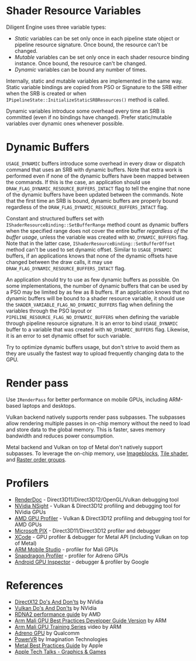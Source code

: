 
# Shader Resource Variables

Diligent Engine uses three variable types:

- *Static* variables can be set only once in each pipeline state object or pipeline resource signature.
  Once bound, the resource can't be changed.
- *Mutable* variables can be set only once in each shader resource binding instance.
  Once bound, the resource can't be changed.
- *Dynamic* variables can be bound any number of times.

Internally, static and mutable variables are implemented in the same way. Static variable bindings are copied
from PSO or Signature to the SRB either when the SRB is created or when `IPipelineState::InitializeStaticSRBResources()`
method is called.

Dynamic variables introduce some overhead every time an SRB is committed (even if no bindings have changed). Prefer static/mutable
variables over dynamic ones whenever possible.


# Dynamic Buffers

`USAGE_DYNAMIC` buffers introduce some overhead in every draw or dispatch command that uses an SRB with dynamic buffers.
Note that extra work is performed even if none of the dynamic buffers have been mapped between the commands. If this
is the case, an application should use `DRAW_FLAG_DYNAMIC_RESOURCE_BUFFERS_INTACT` flag to tell the engine that
none of the dynamic buffers have been updated between the commands. Note that the first time an SRB is bound,
dynamic buffers are properly bound regardless of the `DRAW_FLAG_DYNAMIC_RESOURCE_BUFFERS_INTACT` flag.

Constant and structured buffers set with `IShaderResourceBinding::SetBufferRange` method count as
dynamic buffers when the specified range does not cover the entire buffer *regardless of the buffer usage*,
unless the variable was created with `NO_DYNAMIC_BUFFERS` flag. Note that in the latter case,
`IShaderResourceBinding::SetBufferOffset` method can't be used to set dynamic offset.
Similar to `USAGE_DYNAMIC` buffers, if an applications knows that none of the dynamic offsets have changed
between the draw calls, it may use `DRAW_FLAG_DYNAMIC_RESOURCE_BUFFERS_INTACT` flag.

An application should try to use as few dynamic buffers as possible. On some implementations, the number of dynamic
buffers that can be used by a PSO may be limited by as few as 8 buffers. If an application knows that no dynamic buffers
will be bound to a shader resource variable, it should use the `SHADER_VARIABLE_FLAG_NO_DYNAMIC_BUFFERS` flag when defining
the variables through the PSO layout or `PIPELINE_RESOURCE_FLAG_NO_DYNAMIC_BUFFERS` when defining the variable
through pipeline resource signature. It is an error to bind `USAGE_DYNAMIC` buffer to a variable that was
created with `NO_DYNAMIC_BUFFERS` flag. Likewise, it is an error to set dynamic offset for such variable.

Try to optimize dynamic buffers usage, but don't strive to avoid them as they are usually the fastest way
to upload frequently changing data to the GPU.


# Render pass

Use `IRenderPass` for better performance on mobile GPUs, including ARM-based laptops and desktops.

Vulkan backend natively supports render pass subpasses. The subpasses allow rendering multiple passes in on-chip memory
without the need to load and store data to the global memory. This is faster, saves memory bandwidth and reduces power consumption.

Metal backend and Vulkan on top of Metal don't natively support subpasses. To leverage the on-chip memory, use
[Imageblocks](https://developer.apple.com/documentation/metal/gpu_features/understanding_gpu_family_4/about_imageblocks?language=objc),
[Tile shader](https://developer.apple.com/documentation/metal/gpu_features/understanding_gpu_family_4/about_tile_shading?language=objc), and
[Raster order groups](https://developer.apple.com/documentation/metal/gpu_features/understanding_gpu_family_4/about_raster_order_groups?language=objc).


# Profilers

* [RenderDoc](https://renderdoc.org/) - Direct3D11/Direct3D12/OpenGL/Vulkan debugging tool
* [NVidia NSight](https://developer.nvidia.com/nsight-graphics) - Vulkan & Direct3D12 profiling and debugging tool for NVidia GPUs
* [AMD GPU Profiler](https://gpuopen.com/rgp/) - Vulkan & Direct3D12 profiling and debugging tool for AMD GPUs
* [Microsoft PIX](https://devblogs.microsoft.com/pix/download/) - Direct3D11/Direct3D12 profiler and debugger
* [XCode](https://developer.apple.com/xcode/) - GPU profiler & debugger for Metal API (including Vulkan on top of Metal)
* [ARM Mobile Studio](https://www.arm.com/products/development-tools/graphics/arm-mobile-Studio) - profiler for Mali GPUs
* [Snapdragon Profiler](https://developer.qualcomm.com/software/snapdragon-profiler) - profiler for Adreno GPUs
* [Android GPU Inspector](https://gpuinspector.dev/) - debugger & profiler by Google


# References

* [DirectX12 Do's And Don'ts](https://developer.nvidia.com/dx12-dos-and-donts) by NVidia
* [Vulkan Do's And Don'ts](https://developer.nvidia.com/blog/vulkan-dos-donts/) by NVidia
* [RDNA2 performance guide](https://gpuopen.com/performance/) by AMD
* [Arm Mali GPU Best Practices Developer Guide Version](https://developer.arm.com/documentation/101897/0201/Preface) by ARM
* [Arm Mali GPU Training Series](https://www.youtube.com/watch?v=tnR4mExVClY&list=PLKjl7IFAwc4QUTejaX2vpIwXstbgf8Ik7) video by ARM
* [Adreno GPU](https://developer.qualcomm.com/sites/default/files/docs/adreno-gpu/developer-guide//gpu/gpu.html) by Qualcomm
* [PowerVR](http://cdn.imgtec.com/sdk-documentation/PowerVR_Performance_Recommendations.pdf) by Imagination Technologies
* [Metal Best Practices Guide](https://developer.apple.com/library/archive/documentation/3DDrawing/Conceptual/MTLBestPracticesGuide/index.html) by Apple
* [Apple Tech Talks - Graphics & Games](https://developer.apple.com/videos/graphics-games)
